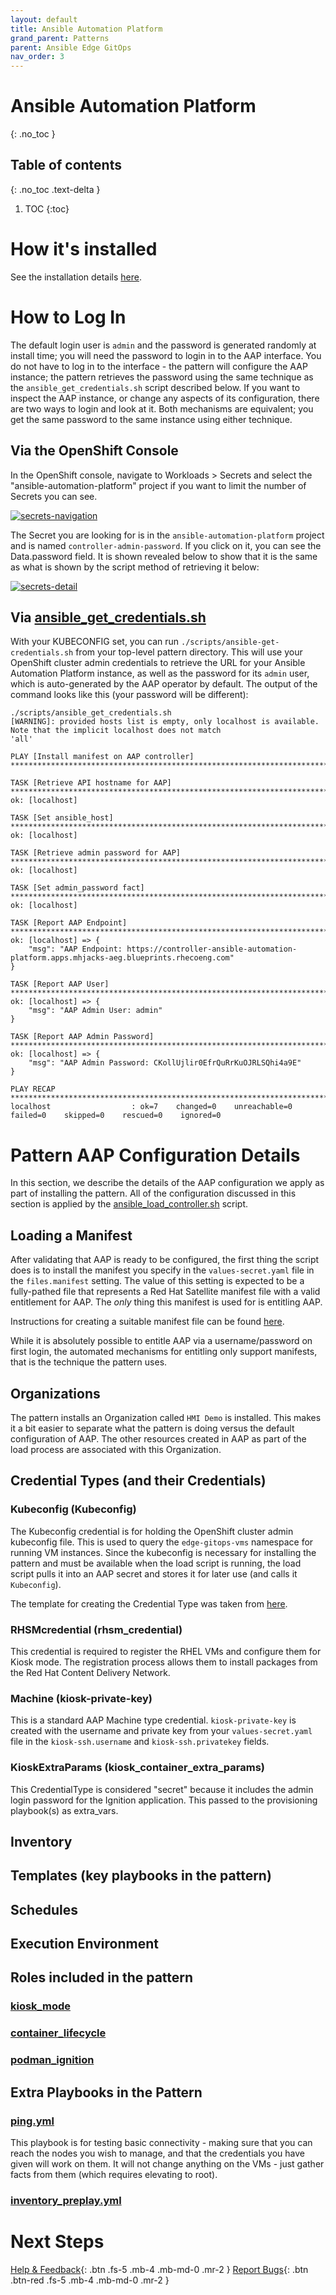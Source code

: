 ```yaml
---
layout: default
title: Ansible Automation Platform
grand_parent: Patterns
parent: Ansible Edge GitOps
nav_order: 3
---
```


# Ansible Automation Platform

{: .no_toc }

## Table of contents

{: .no_toc .text-delta }

1. TOC
{:toc}

# How it's installed

See the installation details [here](/ansible-edge-gitops/installation-details/#ansible-automation-platform-aap-formerly-known-as-ansible-tower).

# How to Log In

The default login user is `admin` and the password is generated randomly at install time; you will need the password to login in to the AAP interface. You do not have to log in to the interface - the pattern will configure the AAP instance; the pattern retrieves the password using the same technique as the `ansible_get_credentials.sh` script described below. If you want to inspect the AAP instance, or change any aspects of its configuration, there are two ways to login and look at it. Both mechanisms are equivalent; you get the same password to the same instance using either technique.

## Via the OpenShift Console

In the OpenShift console, navigate to Workloads > Secrets and select the "ansible-automation-platform" project if you want to limit the number of Secrets you can see.

[![secrets-navigation](/images/ansible-edge-gitops/ocp-console-secrets-aap-admin-password.png)](/images/ansible-edge-gitops/ocp-console-secrets-aap-admin-password.png)

The Secret you are looking for is in the `ansible-automation-platform` project and is named `controller-admin-password`. If you click on it, you can see the Data.password field. It is shown revealed below to show that it is the same as what is shown by the script method of retrieving it below:

[![secrets-detail](/images/ansible-edge-gitops/ocp-console-aap-admin-password-detail.png)](/images/ansible-edge-gitops/ocp-console-aap-admin-password-detail.png)

## Via [ansible_get_credentials.sh](https://github.com/hybrid-cloud-patterns/ansible-edge-gitops/blob/main/scripts/ansible_get_credentials.sh)

With your KUBECONFIG set, you can run `./scripts/ansible-get-credentials.sh` from your top-level pattern directory. This will use your OpenShift cluster admin credentials to retrieve the URL for your Ansible Automation Platform instance, as well as the password for its `admin` user, which is auto-generated by the AAP operator by default. The output of the command looks like this (your password will be different):

```text
./scripts/ansible_get_credentials.sh   
[WARNING]: provided hosts list is empty, only localhost is available. Note that the implicit localhost does not match
'all'

PLAY [Install manifest on AAP controller] ******************************************************************************

TASK [Retrieve API hostname for AAP] ***********************************************************************************
ok: [localhost]

TASK [Set ansible_host] ************************************************************************************************
ok: [localhost]

TASK [Retrieve admin password for AAP] *********************************************************************************
ok: [localhost]

TASK [Set admin_password fact] *****************************************************************************************
ok: [localhost]

TASK [Report AAP Endpoint] *********************************************************************************************
ok: [localhost] => {
    "msg": "AAP Endpoint: https://controller-ansible-automation-platform.apps.mhjacks-aeg.blueprints.rhecoeng.com"
}

TASK [Report AAP User] *************************************************************************************************
ok: [localhost] => {
    "msg": "AAP Admin User: admin"
}

TASK [Report AAP Admin Password] ***************************************************************************************
ok: [localhost] => {
    "msg": "AAP Admin Password: CKollUjlir0EfrQuRrKuOJRLSQhi4a9E"
}

PLAY RECAP *************************************************************************************************************
localhost                  : ok=7    changed=0    unreachable=0    failed=0    skipped=0    rescued=0    ignored=0
```

# Pattern AAP Configuration Details

In this section, we describe the details of the AAP configuration we apply as part of installing the pattern. All of the configuration discussed in this section is applied by the [ansible_load_controller.sh](https://github.com/hybrid-cloud-patterns/ansible-edge-gitops/blob/main/scripts/ansible_load_controller.sh) script.

## Loading a Manifest

After validating that AAP is ready to be configured, the first thing the script does is to install the manifest you specify in the `values-secret.yaml` file in the `files.manifest` setting. The value of this setting is expected to be a fully-pathed file that represents a Red Hat Satellite manifest file with a valid entitlement for AAP. The *only* thing this manifest is used for is entitling AAP.

Instructions for creating a suitable manifest file can be found [here](https://www.redhat.com/en/blog/how-create-and-use-red-hat-satellite-manifest).

While it is absolutely possible to entitle AAP via a username/password on first login, the automated mechanisms for entitling only support manifests, that is the technique the pattern uses.

## Organizations

The pattern installs an Organization called `HMI Demo` is installed. This makes it a bit easier to separate what the pattern is doing versus the default configuration of AAP. The other resources created in AAP as part of the load process are associated with this Organization.

## Credential Types (and their Credentials)

### Kubeconfig (Kubeconfig)

The Kubeconfig credential is for holding the OpenShift cluster admin kubeconfig file. This is used to query the `edge-gitops-vms` namespace for running VM instances. Since the kubeconfig is necessary for installing the pattern and must be available when the load script is running, the load script pulls it into an AAP secret and stores it for later use (and calls it `Kubeconfig`).

The template for creating the Credential Type was taken from [here](https://blog.networktocode.com/post/kubernetes-collection-ansible/).

### RHSMcredential (rhsm_credential)

This credential is required to register the RHEL VMs and configure them for Kiosk mode. The registration process allows them to install packages from the Red Hat Content Delivery Network.

### Machine (kiosk-private-key)

This is a standard AAP Machine type credential. `kiosk-private-key` is created with the username and private key from your `values-secret.yaml` file in the `kiosk-ssh.username` and `kiosk-ssh.privatekey` fields.

### KioskExtraParams (kiosk_container_extra_params)

This CredentialType is considered "secret" because it includes the admin login password for the Ignition application. This passed to the provisioning playbook(s) as extra_vars.

## Inventory

## Templates (key playbooks in the pattern)

## Schedules

## Execution Environment

## Roles included in the pattern

### [kiosk_mode](https://github.com/hybrid-cloud-patterns/ansible-edge-gitops/tree/main/ansible/roles/kiosk_mode)

### [container_lifecycle](https://github.com/hybrid-cloud-patterns/ansible-edge-gitops/tree/main/ansible/roles/container_lifecycle)

### [podman_ignition](https://github.com/hybrid-cloud-patterns/ansible-edge-gitops/tree/main/ansible/roles/podman_ignition)

## Extra Playbooks in the Pattern

### [ping.yml](https://github.com/hybrid-cloud-patterns/ansible-edge-gitops/blob/main/ansible/ping.yml)

This playbook is for testing basic connectivity - making sure that you can reach the nodes you wish to manage, and that the credentials you have given will work on them. It will not change anything on the VMs - just gather facts from them (which requires elevating to root).

### [inventory_preplay.yml](https://github.com/hybrid-cloud-patterns/ansible-edge-gitops/blob/main/ansible/inventory_preplay.yml)

# Next Steps

[Help & Feedback](https://groups.google.com/g/hybrid-cloud-patterns){: .btn .fs-5 .mb-4 .mb-md-0 .mr-2 }
[Report Bugs](https://github.com/hybrid-cloud-patterns/ansible-edge-gitops/issues){: .btn .btn-red .fs-5 .mb-4 .mb-md-0 .mr-2 }
